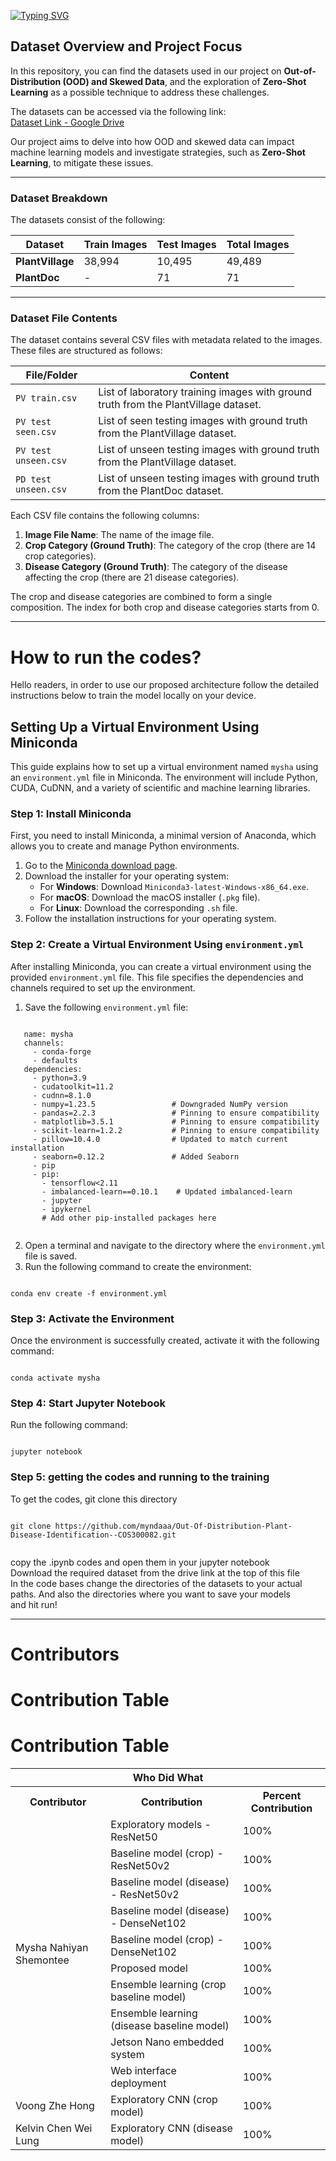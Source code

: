 [![Typing SVG](https://readme-typing-svg.demolab.com?font=Sour+Gummy&weight=900&size=30&pause=1000&color=E6EAFF&background=4C186A&center=true&width=800&height=90&lines=Out+of+Distribution+Plant+Disease+Identification)](https://git.io/typing-svg)

## Dataset Overview and Project Focus

In this repository, you can find the datasets used in our project on **Out-of-Distribution (OOD) and Skewed Data**, 
and the exploration of **Zero-Shot Learning** as a possible technique to address these challenges.

The datasets can be accessed via the following link:  
[Dataset Link - Google Drive](https://drive.google.com/drive/folders/1atwfzhMEn2P4jwJqeQUJjpvfdFT1tS_v)

Our project aims to delve into how OOD and skewed data can impact machine learning models and 
investigate strategies, such as **Zero-Shot Learning**, to mitigate these issues.

---

### Dataset Breakdown

The datasets consist of the following:

| **Dataset**      | **Train Images** | **Test Images** | **Total Images** |
|------------------|------------------|-----------------|------------------|
| **PlantVillage** | 38,994           | 10,495          | 49,489           |
| **PlantDoc**     | -                | 71              | 71               |

---

### Dataset File Contents

The dataset contains several CSV files with metadata related to the images. These files are structured as follows:

| **File/Folder**                | **Content**                                                                                              |
|---------------------------------|----------------------------------------------------------------------------------------------------------|
| `PV train.csv`                  | List of laboratory training images with ground truth from the PlantVillage dataset.                       |
| `PV test seen.csv`              | List of seen testing images with ground truth from the PlantVillage dataset.                             |
| `PV test unseen.csv`            | List of unseen testing images with ground truth from the PlantVillage dataset.                           |
| `PD test unseen.csv`            | List of unseen testing images with ground truth from the PlantDoc dataset.                               |

Each CSV file contains the following columns:

1. **Image File Name**: The name of the image file.
2. **Crop Category (Ground Truth)**: The category of the crop (there are 14 crop categories).
3. **Disease Category (Ground Truth)**: The category of the disease affecting the crop (there are 21 disease categories).

The crop and disease categories are combined to form a single composition. The index for both crop and disease categories starts from 0.

---

# How to run the codes?

Hello readers, in order to use our proposed architecture follow the detailed instructions below
to train the model locally on your device.

## Setting Up a Virtual Environment Using Miniconda

This guide explains how to set up a virtual environment named `mysha` 
using an `environment.yml` file in Miniconda. The environment will include Python, 
CUDA, CuDNN, and a variety of scientific and machine learning libraries.

### Step 1: Install Miniconda
First, you need to install Miniconda, a minimal version of Anaconda, which allows you to create and manage Python environments.

1. Go to the [Miniconda download page](https://docs.conda.io/en/latest/miniconda.html).
2. Download the installer for your operating system:
   - For **Windows**: Download `Miniconda3-latest-Windows-x86_64.exe`.
   - For **macOS**: Download the macOS installer (`.pkg` file).
   - For **Linux**: Download the corresponding `.sh` file.
3. Follow the installation instructions for your operating system.

### Step 2: Create a Virtual Environment Using `environment.yml`
After installing Miniconda, you can create a virtual environment using the provided `environment.yml` file. This file specifies the dependencies and channels required to set up the environment.

1. Save the following `environment.yml` file:

```

   name: mysha 
   channels:
     - conda-forge
     - defaults
   dependencies:
     - python=3.9
     - cudatoolkit=11.2
     - cudnn=8.1.0
     - numpy=1.23.5                 # Downgraded NumPy version
     - pandas=2.2.3                 # Pinning to ensure compatibility
     - matplotlib=3.5.1             # Pinning to ensure compatibility
     - scikit-learn=1.2.2           # Pinning to ensure compatibility
     - pillow=10.4.0                # Updated to match current installation
     - seaborn=0.12.2               # Added Seaborn
     - pip
     - pip:
       - tensorflow<2.11
       - imbalanced-learn==0.10.1    # Updated imbalanced-learn
       - jupyter
       - ipykernel
       # Add other pip-installed packages here
	   
```

2. Open a terminal and navigate to the directory where the `environment.yml` file is saved.
3. Run the following command to create the environment:

```

conda env create -f environment.yml

```

### Step 3: Activate the Environment

Once the environment is successfully created, activate it with the following command:

```

conda activate mysha

```

### Step 4: Start Jupyter Notebook

Run the following command:

```

jupyter notebook

```


### Step 5: getting the codes and running to the training

To get the codes, git clone this directory

```

git clone https://github.com/myndaaa/Out-Of-Distribution-Plant-Disease-Identification--COS300082.git


```

copy the .ipynb codes and open them in your jupyter notebook <br>
Download the required dataset from the drive link at the top of this file <br>
In the code bases change the directories of the datasets to your actual paths. And also the directories
where you want to save your models<br>
and hit run!<br>

----

# Contributors

# Contribution Table

# Contribution Table

<table>
  <tr>
    <th colspan="3">Who Did What</th>
  </tr>
  <tr>
    <th>Contributor</th>
    <th>Contribution</th>
    <th>Percent Contribution</th>
  </tr>
  <tr>
    <td rowspan="10">Mysha Nahiyan Shemontee</td>
    <td>Exploratory models - ResNet50</td>
    <td>100%</td>
  </tr>
  <tr>
    <td>Baseline model (crop) - ResNet50v2</td>
    <td>100%</td>
  </tr>
  <tr>
    <td>Baseline model (disease) - ResNet50v2</td>
    <td>100%</td>
  </tr>
  <tr>
    <td>Baseline model (disease) - DenseNet102</td>
    <td>100%</td>
  </tr>
  <tr>
    <td>Baseline model (crop) - DenseNet102</td>
    <td>100%</td>
  </tr>
  <tr>
    <td>Proposed model</td>
    <td>100%</td>
  </tr>
  <tr>
    <td>Ensemble learning (crop baseline model)</td>
    <td>100%</td>
  </tr>
  <tr>
    <td>Ensemble learning (disease baseline model)</td>
    <td>100%</td>
  </tr>
  <tr>
    <td>Jetson Nano embedded system</td>
    <td>100%</td>
  </tr>
  <tr>
    <td>Web interface deployment</td>
    <td>100%</td>
  </tr>
  <tr>
    <td>Voong Zhe Hong</td>
    <td>Exploratory CNN (crop model)</td>
    <td>100%</td>
  </tr>
  <tr>
    <td>Kelvin Chen Wei Lung</td>
    <td>Exploratory CNN (disease model)</td>
    <td>100%</td>
  </tr>
</table>

